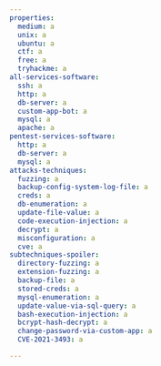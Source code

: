 ```yaml
---
properties:
  medium: a
  unix: a
  ubuntu: a
  ctf: a
  free: a
  tryhackme: a
all-services-software:
  ssh: a
  http: a
  db-server: a
  custom-app-bot: a
  mysql: a
  apache: a
pentest-services-software:
  http: a
  db-server: a
  mysql: a
attacks-techniques:
  fuzzing: a
  backup-config-system-log-file: a
  creds: a
  db-enumeration: a
  update-file-value: a
  code-execution-injection: a
  decrypt: a
  misconfiguration: a
  cve: a
subtechniques-spoiler:
  directory-fuzzing: a
  extension-fuzzing: a
  backup-file: a
  stored-creds: a
  mysql-enumeration: a
  update-value-via-sql-query: a
  bash-execution-injection: a
  bcrypt-hash-decrypt: a
  change-password-via-custom-app: a
  CVE-2021-3493: a

---
```

